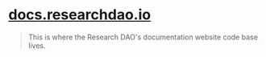 # [docs.researchdao.io](https://docs.researchdao.io)

> This is where the Research DAO's documentation website code base lives.
